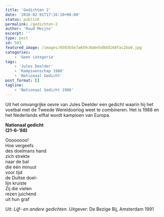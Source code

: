 ```yaml
---
title: 'Gedichten 2'
date: '2016-02-01T17:16:10+00:00'
status: publish
permalink: /gedichten-2
author: 'Ruud Meijns'
excerpt: ''
type: post
id: 503
featured_image: /images/0503b5e7a659c0a6e5d8dd168fac2ba0.jpg
categories:
    - 'Geen categorie'
tags:
    - 'Jules Deelder'
    - 'Kampioenschap 1988'
    - 'Nationaal Gedicht'
post_format: []
tagline:
    - 'Nationaal Gedicht 1988'
---
```

Uit het omvangrijke oevre van Jules Deelder een gedicht waarin hij het voetbal met de Tweede Wereldoorlog weet te combineren. Het is 1988 en het Nederlands elftal wordt kampioen van Europa.

**Nationaal gedicht**  
**(21-6-’88)**

Oooooooo!  
Hoe vergeefs  
des doelmans hand  
zich strekte  
naar de bal  
die één minuut  
voor tijd  
de Duitse doel-  
lijn kruiste  
Zij die vielen  
rezen juichend  
uit hun graf

Uit: *Lijf- en andere gedichten*. Uitgever: De Bezige Bij, Amsterdam 1991